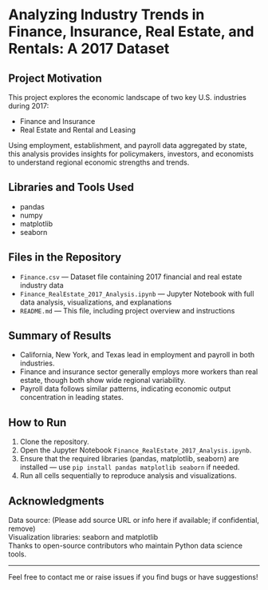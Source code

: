 # Analyzing Industry Trends in Finance, Insurance, Real Estate, and Rentals: A 2017 Dataset

## Project Motivation

This project explores the economic landscape of two key U.S. industries during 2017:  
- Finance and Insurance  
- Real Estate and Rental and Leasing  

Using employment, establishment, and payroll data aggregated by state, this analysis provides insights for policymakers, investors, and economists to understand regional economic strengths and trends.

## Libraries and Tools Used

- pandas  
- numpy  
- matplotlib  
- seaborn

## Files in the Repository

- `Finance.csv` — Dataset file containing 2017 financial and real estate industry data  
- `Finance_RealEstate_2017_Analysis.ipynb` — Jupyter Notebook with full data analysis, visualizations, and explanations  
- `README.md` — This file, including project overview and instructions

## Summary of Results

- California, New York, and Texas lead in employment and payroll in both industries.  
- Finance and insurance sector generally employs more workers than real estate, though both show wide regional variability.  
- Payroll data follows similar patterns, indicating economic output concentration in leading states.

## How to Run

1. Clone the repository.  
2. Open the Jupyter Notebook `Finance_RealEstate_2017_Analysis.ipynb`.  
3. Ensure that the required libraries (pandas, matplotlib, seaborn) are installed — use `pip install pandas matplotlib seaborn` if needed.  
4. Run all cells sequentially to reproduce analysis and visualizations.

## Acknowledgments

Data source: (Please add source URL or info here if available; if confidential, remove)  
Visualization libraries: seaborn and matplotlib  
Thanks to open-source contributors who maintain Python data science tools.

---

Feel free to contact me or raise issues if you find bugs or have suggestions!